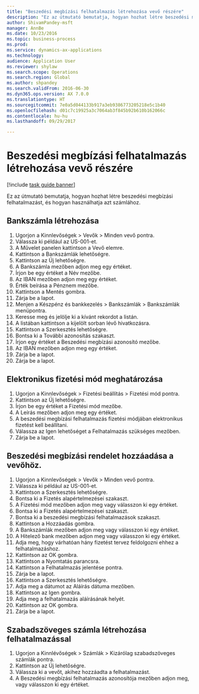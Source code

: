 ```yaml
--- 
title: "Beszedési megbízási felhatalmazás létrehozása vevő részére"
description: "Ez az útmutató bemutatja, hogyan hozhat létre beszedési megbízási felhatalmazást, és hogyan használhatja azt számlához."
author: ShivamPandey-msft
manager: AnnBe
ms.date: 10/23/2016
ms.topic: business-process
ms.prod: 
ms.service: dynamics-ax-applications
ms.technology: 
audience: Application User
ms.reviewer: shylaw
ms.search.scope: Operations
ms.search.region: Global
ms.author: shpandey
ms.search.validFrom: 2016-06-30
ms.dyn365.ops.version: AX 7.0.0
ms.translationtype: HT
ms.sourcegitcommit: 7e0a5d044133b917a3eb9386773205218e5c1b40
ms.openlocfilehash: d01c7c19925a3c7064ab3f845b92b610b162066c
ms.contentlocale: hu-hu
ms.lasthandoff: 09/29/2017

---
```

# <a name="create-a-direct-debit-mandate-for-a-customer"></a>Beszedési megbízási felhatalmazás létrehozása vevő részére

[!include [task guide banner](../../includes/task-guide-banner.md)]

Ez az útmutató bemutatja, hogyan hozhat létre beszedési megbízási felhatalmazást, és hogyan használhatja azt számlához.


## <a name="create-a-bank-account"></a>Bankszámla létrehozása
1. Ugorjon a Kinnlevőségek > Vevők > Minden vevő pontra.
2. Válassza ki például az US-001-et.
3. A Művelet panelen kattintson a Vevő elemre.
4. Kattintson a Bankszámlák lehetőségre.
5. Kattintson az Új lehetőségre.
6. A Bankszámla mezőben adjon meg egy értéket.
7. Írjon be egy értéket a Név mezőbe.
8. Az IBAN mezőben adjon meg egy értéket.
9. Érték beírása a Pénznem mezőbe.
10. Kattintson a Mentés gombra.
11. Zárja be a lapot.
12. Menjen a Készpénz és bankkezelés > Bankszámlák > Bankszámlák menüpontra.
13. Keresse meg és jelölje ki a kívánt rekordot a listán.
14. A listában kattintson a kijelölt sorban lévő hivatkozásra.
15. Kattintson a Szerkesztés lehetőségre.
16. Bontsa ki a További azonosítás szakaszt.
17. Írjon egy értéket a Beszedési megbízási azonosító mezőbe.
18. Az IBAN mezőben adjon meg egy értéket.
19. Zárja be a lapot.
20. Zárja be a lapot.

## <a name="define-the-electronic-payment-method"></a>Elektronikus fizetési mód meghatározása
1. Ugorjon a Kinnlevőségek > Fizetési beállítás > Fizetési mód pontra.
2. Kattintson az Új lehetőségre.
3. Írjon be egy értéket a Fizetési mód mezőbe.
4. A Leírás mezőben adjon meg egy értéket.
5. A beszedési megbízási felhatalmazás fizetési módjában elektronikus fizetést kell beállítani.
6. Válassza az Igen lehetőséget a Felhatalmazás szükséges mezőben.
7. Zárja be a lapot.

## <a name="add-a-direct-debit-mandate-to-a-customer"></a>Beszedési megbízási rendelet hozzáadása a vevőhöz.
1. Ugorjon a Kinnlevőségek > Vevők > Minden vevő pontra.
2. Válassza ki például az US-001-et.
3. Kattintson a Szerkesztés lehetőségre.
4. Bontsa ki a Fizetés alapértelmezései szakaszt.
5. A Fizetési mód mezőben adjon meg vagy válasszon ki egy értéket.
6. Bontsa ki a Fizetés alapértelmezései szakaszt.
7. Bontsa ki a beszedési megbízási felhatalmazások szakaszt.
8. Kattintson a Hozzáadás gombra.
9. A Bankszámlák mezőben adjon meg vagy válasszon ki egy értéket.
10. A Hitelező bank mezőben adjon meg vagy válasszon ki egy értéket.
11. Adja meg, hogy várhatóan hány fizetést tervez feldolgozni ehhez a felhatalmazáshoz.
12. Kattintson az OK gombra.
13. Kattintson a Nyomtatás parancsra.
14. Kattintson a Felhatalmazás jelentése pontra.
15. Zárja be a lapot.
16. Kattintson a Szerkesztés lehetőségre.
17. Adja meg a dátumot az Aláírás dátuma mezőben.
18. Kattintson az Igen gombra.
19. Adja meg a felhatalmazás aláírásának helyét.
20. Kattintson az OK gombra.
21. Zárja be a lapot.

## <a name="create-a-free-text-invoice-with-mandate"></a>Szabadszöveges számla létrehozása felhatalmazással
1. Ugorjon a Kinnlévőségek > Számlák > Kizárólag szabadszöveges számlák pontra.
2. Kattintson az Új lehetőségre.
3. Válassza ki a vevőt, akihez hozzáadta a felhatalmazást.
4. A Beszedési megbízási felhatalmazás azonosítója mezőben adjon meg, vagy válasszon ki egy értéket.


